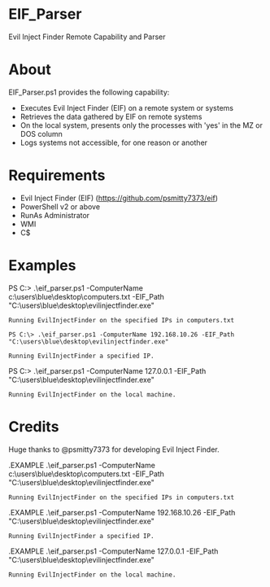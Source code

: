# EIF_Parser
Evil Inject Finder Remote Capability and Parser

# About
EIF_Parser.ps1 provides the following capability:
- Executes Evil Inject Finder (EIF) on a remote system or systems
- Retrieves the data gathered by EIF on remote systems
- On the local system, presents only the processes with 'yes' in the MZ or DOS column
- Logs systems not accessible, for one reason or another

# Requirements
- Evil Inject Finder (EIF) (https://github.com/psmitty7373/eif)
- PowerShell v2 or above
- RunAs Administrator
- WMI
- C$

# Examples
  PS C:\> .\eif_parser.ps1 -ComputerName c:\users\blue\desktop\computers.txt -EIF_Path "C:\users\blue\desktop\evilinjectfinder.exe"

    Running EvilInjectFinder on the specified IPs in computers.txt 

    PS C:\> .\eif_parser.ps1 -ComputerName 192.168.10.26 -EIF_Path "C:\users\blue\desktop\evilinjectfinder.exe"

    Running EvilInjectFinder a specified IP.

  PS C:\> .\eif_parser.ps1 -ComputerName 127.0.0.1 -EIF_Path "C:\users\blue\desktop\evilinjectfinder.exe"

    Running EvilInjectFinder on the local machine.


# Credits
Huge thanks to @psmitty7373 for developing Evil Inject Finder.


.EXAMPLE
    .\eif_parser.ps1 -ComputerName c:\users\blue\desktop\computers.txt -EIF_Path "C:\users\blue\desktop\evilinjectfinder.exe"

    Running EvilInjectFinder on the specified IPs in computers.txt 

.EXAMPLE
    .\eif_parser.ps1 -ComputerName 192.168.10.26 -EIF_Path "C:\users\blue\desktop\evilinjectfinder.exe"

    Running EvilInjectFinder a specified IP.

.EXAMPLE
    .\eif_parser.ps1 -ComputerName 127.0.0.1 -EIF_Path "C:\users\blue\desktop\evilinjectfinder.exe"

    Running EvilInjectFinder on the local machine.
